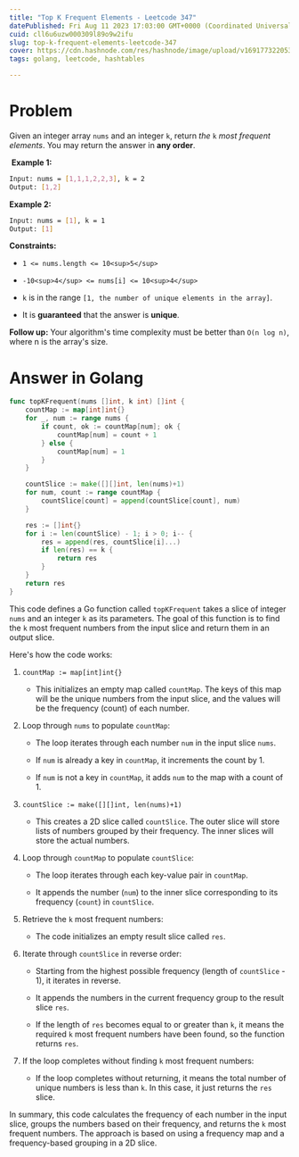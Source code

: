 ```yaml
---
title: "Top K Frequent Elements - Leetcode 347"
datePublished: Fri Aug 11 2023 17:03:00 GMT+0000 (Coordinated Universal Time)
cuid: cll6u6uzw000309l89o9w2ifu
slug: top-k-frequent-elements-leetcode-347
cover: https://cdn.hashnode.com/res/hashnode/image/upload/v1691773220532/49618a55-4eb5-4cca-a5fe-9763e4e871ad.jpeg
tags: golang, leetcode, hashtables

---
```


# Problem

Given an integer array `nums` and an integer `k`, return *the* `k` *most frequent elements*. You may return the answer in **any order**.

 **Example 1:**

```bash
Input: nums = [1,1,1,2,2,3], k = 2
Output: [1,2]
```

**Example 2:**

```bash
Input: nums = [1], k = 1
Output: [1]
```

**Constraints:**

* `1 <= nums.length <= 10<sup>5</sup>`
    
* `-10<sup>4</sup> <= nums[i] <= 10<sup>4</sup>`
    
* `k` is in the range `[1, the number of unique elements in the array]`.
    
* It is **guaranteed** that the answer is **unique**.
    

**Follow up:** Your algorithm's time complexity must be better than `O(n log n)`, where n is the array's size.

# Answer in Golang

```go
func topKFrequent(nums []int, k int) []int {
    countMap := map[int]int{}
	for _, num := range nums {
		if count, ok := countMap[num]; ok {
			countMap[num] = count + 1
		} else {
			countMap[num] = 1
		}
	}

	countSlice := make([][]int, len(nums)+1)
	for num, count := range countMap {
		countSlice[count] = append(countSlice[count], num)
	}

	res := []int{}
	for i := len(countSlice) - 1; i > 0; i-- {
		res = append(res, countSlice[i]...)
		if len(res) == k {
			return res
		}
	}
	return res
}
```

This code defines a Go function called `topKFrequent` takes a slice of integer `nums` and an integer `k` as its parameters. The goal of this function is to find the `k` most frequent numbers from the input slice and return them in an output slice.

Here's how the code works:

1. `countMap := map[int]int{}`
    
    * This initializes an empty map called `countMap`. The keys of this map will be the unique numbers from the input slice, and the values will be the frequency (count) of each number.
        
2. Loop through `nums` to populate `countMap`:
    
    * The loop iterates through each number `num` in the input slice `nums`.
        
    * If `num` is already a key in `countMap`, it increments the count by 1.
        
    * If `num` is not a key in `countMap`, it adds `num` to the map with a count of 1.
        
3. `countSlice := make([][]int, len(nums)+1)`
    
    * This creates a 2D slice called `countSlice`. The outer slice will store lists of numbers grouped by their frequency. The inner slices will store the actual numbers.
        
4. Loop through `countMap` to populate `countSlice`:
    
    * The loop iterates through each key-value pair in `countMap`.
        
    * It appends the number (`num`) to the inner slice corresponding to its frequency (`count`) in `countSlice`.
        
5. Retrieve the `k` most frequent numbers:
    
    * The code initializes an empty result slice called `res`.
        
6. Iterate through `countSlice` in reverse order:
    
    * Starting from the highest possible frequency (length of `countSlice` - 1), it iterates in reverse.
        
    * It appends the numbers in the current frequency group to the result slice `res`.
        
    * If the length of `res` becomes equal to or greater than `k`, it means the required `k` most frequent numbers have been found, so the function returns `res`.
        
7. If the loop completes without finding `k` most frequent numbers:
    
    * If the loop completes without returning, it means the total number of unique numbers is less than `k`. In this case, it just returns the `res` slice.
        

In summary, this code calculates the frequency of each number in the input slice, groups the numbers based on their frequency, and returns the `k` most frequent numbers. The approach is based on using a frequency map and a frequency-based grouping in a 2D slice.